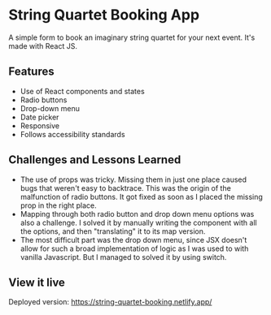 # String Quartet Booking App

A simple form to book an imaginary string quartet for your next event. It's made with React JS.

## Features

- Use of React components and states
- Radio buttons
- Drop-down menu
- Date picker
- Responsive
- Follows accessibility standards

## Challenges and Lessons Learned

- The use of props was tricky. Missing them in just one place caused bugs that weren't easy to backtrace. This was the origin of the malfunction of radio buttons. It got fixed as soon as I placed the missing prop in the right place.
- Mapping through both radio button and drop down menu options was also a challenge. I solved it by manually writing the component with all the options, and then "translating" it to its map version.
- The most difficult part was the drop down menu, since JSX doesn't allow for such a broad implementation of logic as I was used to with vanilla Javascript. But I managed to solved it by using switch.

## View it live

Deployed version: https://string-quartet-booking.netlify.app/
